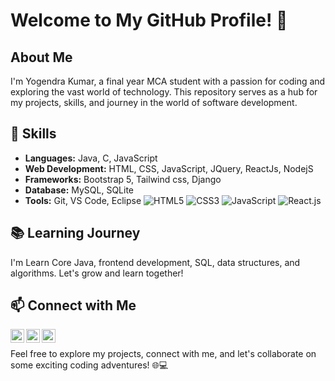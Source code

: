 # Welcome to My GitHub Profile! 👋

## About Me

I'm Yogendra Kumar, a final year MCA student with a passion for coding and exploring the vast world of technology. This repository serves as a hub for my projects, skills, and journey in the world of software development.

## 🔧 Skills

- **Languages:** Java, C, JavaScript
- **Web Development:** HTML, CSS, JavaScript, JQuery, ReactJs, NodejS
- **Frameworks:** Bootstrap 5, Tailwind css, Django
- **Database:** MySQL, SQLite
- **Tools:** Git, VS Code, Eclipse
![HTML5](https://img.shields.io/badge/HTML5-E34F26?style=for-the-badge&logo=html5&logoColor=white)
![CSS3](https://img.shields.io/badge/CSS3-1572B6?style=for-the-badge&logo=css3&logoColor=white)
![JavaScript](https://img.shields.io/badge/JavaScript-323330?style=for-the-badge&logo=javascript&logoColor=F7DF1E)
![React.js](https://img.shields.io/badge/React.js-white?style=for-the-badge&logo=react)



## 📚 Learning Journey

I'm Learn Core Java, frontend development, SQL, data structures, and algorithms. Let's grow and learn together!



## 📫 Connect with Me

[<img align="left" alt="LinkedIn" width="22px" src="https://img.icons8.com/color/48/000000/linkedin.png" />](https://www.linkedin.com/in/yogendra-yadav-269692273/)
[<img align="left" alt="Twitter" width="22px" src="https://img.icons8.com/color/48/000000/twitter.png" />](https://twitter.com/) 
[<img align="left" alt="Email" width="22px" src="https://img.icons8.com/color/48/000000/gmail.png" />](yogiads74@gmail.com)

<br />


Feel free to explore my projects, connect with me, and let's collaborate on some exciting coding adventures! 🌐💻
